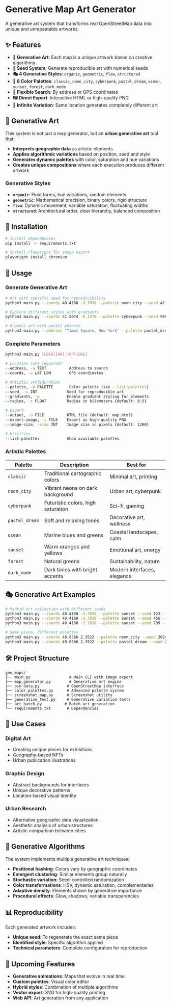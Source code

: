 # Generative Map Art Generator

A generative art system that transforms real OpenStreetMap data into unique and unrepeatable artworks.

## ✨ Features

- **🎨 Generative Art**: Each map is a unique artwork based on creative algorithms
- **🌱 Seed System**: Generate reproducible art with numerical seeds
- **🎭 4 Generative Styles**: `organic`, `geometric`, `flow`, `structured`
- **🎨 8 Color Palettes**: `classic`, `neon_city`, `cyberpunk`, `pastel_dream`, `ocean`, `sunset`, `forest`, `dark_mode`
- **📍 Flexible Search**: By address or GPS coordinates
- **🖼️ Direct Export**: Interactive HTML or high-quality PNG
- **🔄 Infinite Variation**: Same location generates completely different art

## 🎯 Generative Art

This system is not just a map generator, but an **urban generative art** tool that:

- **Interprets geographic data** as artistic elements
- **Applies algorithmic variations** based on position, seed and style
- **Generates dynamic palettes** with color, saturation and hue variations
- **Creates unique compositions** where each execution produces different artwork

### Generative Styles

- **`organic`**: Fluid forms, hue variations, random elements
- **`geometric`**: Mathematical precision, binary colors, rigid structure  
- **`flow`**: Dynamic movement, variable saturation, fluctuating widths
- **`structured`**: Architectural order, clear hierarchy, balanced composition

## 🚀 Installation

```bash
# Install dependencies
pip install -r requirements.txt

# Install Playwright for image export
playwright install chromium
```

## 🎨 Usage

### Generate Generative Art

```bash
# Art with specific seed for reproducibility
python3 main.py --coords 40.4168 -3.7038 --palette neon_city --seed 42 --export-image madrid_neon.png

# Explore different styles with gradients
python3 main.py --coords 51.5074 -0.1278 --palette cyberpunk --seed 999 --gradients --export-image london_cyber.png

# Organic art with pastel palette
python3 main.py --address "Times Square, New York" --palette pastel_dream --seed 777 --gradients --export-image nyc_pastel.png
```

### Complete Parameters

```bash
python3 main.py [LOCATION] [OPTIONS]

# Location (one required)
--address, -a TEXT          Address to search
--coords, -c LAT LON        GPS coordinates

# Artistic configuration  
--palette, -p PALETTE       Color palette (see --list-palettes)
--seed, -s INT             Seed for reproducible art
--gradients, -g            Enable gradient styling for elements
--radius, -r FLOAT         Radius in kilometers (default: 0.5)

# Export
--output, -o FILE          HTML file (default: map.html)
--export-image, -i FILE    Export as high-quality PNG
--image-size, -size INT    Image size in pixels (default: 1200)

# Utilities
--list-palettes            Show available palettes
```

### Artistic Palettes

| Palette | Description | Best for |
|---------|-------------|----------|
| `classic` | Traditional cartographic colors | Minimal art, printing |
| `neon_city` | Vibrant neons on dark background | Urban art, cyberpunk |
| `cyberpunk` | Futuristic colors, high saturation | Sci-fi, gaming |
| `pastel_dream` | Soft and relaxing tones | Decorative art, wellness |
| `ocean` | Marine blues and greens | Coastal landscapes, calm |
| `sunset` | Warm oranges and yellows | Emotional art, energy |
| `forest` | Natural greens | Sustainability, nature |
| `dark_mode` | Dark tones with bright accents | Modern interfaces, elegance |

## 🎭 Generative Art Examples

```bash
# Madrid art collection with different seeds
python3 main.py --coords 40.4168 -3.7038 --palette sunset --seed 123 --export-image madrid_1.png
python3 main.py --coords 40.4168 -3.7038 --palette sunset --seed 456 --export-image madrid_2.png
python3 main.py --coords 40.4168 -3.7038 --palette sunset --seed 789 --export-image madrid_3.png

# Same place, different palettes
python3 main.py --coords 48.8566 2.3522 --palette neon_city --seed 2024 --export-image paris_neon.png
python3 main.py --coords 48.8566 2.3522 --palette pastel_dream --seed 2024 --export-image paris_pastel.png
```

## 🛠️ Project Structure

```
gen_maps/
├── main.py                 # Main CLI with image export
├── map_generator.py        # Generative art engine
├── osm_data.py            # OpenStreetMap interface
├── color_palettes.py      # Advanced palette system
├── screenshot_map.py      # Screenshot utility
├── generative_test.py     # Generative variation tests
├── art_batch.py          # Batch art generation
└── requirements.txt       # Dependencies
```

## 🎨 Use Cases

### Digital Art
- Creating unique pieces for exhibitions
- Geography-based NFTs
- Urban publication illustrations

### Graphic Design
- Abstract backgrounds for interfaces
- Unique decorative patterns
- Location-based visual identity

### Urban Research
- Alternative geographic data visualization
- Aesthetic analysis of urban structures
- Artistic comparison between cities

## 🔮 Generative Algorithms

The system implements multiple generative art techniques:

- **Positional hashing**: Colors vary by geographic coordinates
- **Emergent clustering**: Similar elements group naturally  
- **Stochastic variation**: Seed-controlled randomization
- **Color transformations**: HSV, dynamic saturation, complementaries
- **Adaptive density**: Elements shown by generative importance
- **Procedural effects**: Glow, shadows, variable transparencies

## 📊 Reproducibility

Each generated artwork includes:
- **Unique seed**: To regenerate the exact same piece
- **Identified style**: Specific algorithm applied
- **Technical parameters**: Complete configuration for reproduction

## 🌟 Upcoming Features

- **Generative animations**: Maps that evolve in real time
- **Custom palettes**: Visual color editor
- **Hybrid styles**: Combination of multiple algorithms
- **Vector export**: SVG for high-quality printing
- **Web API**: Art generation from any application